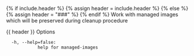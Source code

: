 {% if include.header %}
{% assign header = include.header %}
{% else %}
{% assign header = "###" %}
{% endif %}
Work with managed images which will be preserved during cleanup procedure

{{ header }} Options

```shell
  -h, --help=false:
            help for managed-images
```


